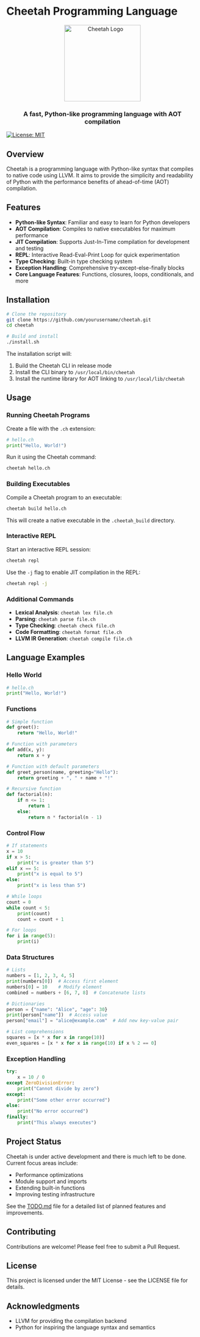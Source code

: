 # Cheetah Programming Language

<div align="center">
  <img src="https://via.placeholder.com/200x200?text=Cheetah" alt="Cheetah Logo" width="200" height="200">
  <h3>A fast, Python-like programming language with AOT compilation</h3>
</div>

[![License: MIT](https://img.shields.io/badge/License-MIT-yellow.svg)](https://opensource.org/licenses/MIT)

## Overview

Cheetah is a programming language with Python-like syntax that compiles to native code using LLVM. It aims to provide the simplicity and readability of Python with the performance benefits of ahead-of-time (AOT) compilation.

## Features

- **Python-like Syntax**: Familiar and easy to learn for Python developers
- **AOT Compilation**: Compiles to native executables for maximum performance
- **JIT Compilation**: Supports Just-In-Time compilation for development and testing
- **REPL**: Interactive Read-Eval-Print Loop for quick experimentation
- **Type Checking**: Built-in type checking system
- **Exception Handling**: Comprehensive try-except-else-finally blocks
- **Core Language Features**: Functions, closures, loops, conditionals, and more

## Installation

```bash
# Clone the repository
git clone https://github.com/yourusername/cheetah.git
cd cheetah

# Build and install
./install.sh
```

The installation script will:
1. Build the Cheetah CLI in release mode
2. Install the CLI binary to `/usr/local/bin/cheetah`
3. Install the runtime library for AOT linking to `/usr/local/lib/cheetah`

## Usage

### Running Cheetah Programs

Create a file with the `.ch` extension:

```python
# hello.ch
print("Hello, World!")
```

Run it using the Cheetah command:

```bash
cheetah hello.ch
```

### Building Executables

Compile a Cheetah program to an executable:

```bash
cheetah build hello.ch
```

This will create a native executable in the `.cheetah_build` directory.

### Interactive REPL

Start an interactive REPL session:

```bash
cheetah repl
```

Use the `-j` flag to enable JIT compilation in the REPL:

```bash
cheetah repl -j
```

### Additional Commands

- **Lexical Analysis**: `cheetah lex file.ch`
- **Parsing**: `cheetah parse file.ch`
- **Type Checking**: `cheetah check file.ch`
- **Code Formatting**: `cheetah format file.ch`
- **LLVM IR Generation**: `cheetah compile file.ch`

## Language Examples

### Hello World

```python
# hello.ch
print("Hello, World!")
```

### Functions

```python
# Simple function
def greet():
    return "Hello, World!"

# Function with parameters
def add(x, y):
    return x + y

# Function with default parameters
def greet_person(name, greeting="Hello"):
    return greeting + ", " + name + "!"

# Recursive function
def factorial(n):
    if n <= 1:
        return 1
    else:
        return n * factorial(n - 1)
```

### Control Flow

```python
# If statements
x = 10
if x > 5:
    print("x is greater than 5")
elif x == 5:
    print("x is equal to 5")
else:
    print("x is less than 5")

# While loops
count = 0
while count < 5:
    print(count)
    count = count + 1

# For loops
for i in range(5):
    print(i)
```

### Data Structures

```python
# Lists
numbers = [1, 2, 3, 4, 5]
print(numbers[0])  # Access first element
numbers[0] = 10    # Modify element
combined = numbers + [6, 7, 8]  # Concatenate lists

# Dictionaries
person = {"name": "Alice", "age": 30}
print(person["name"])  # Access value
person["email"] = "alice@example.com"  # Add new key-value pair

# List comprehensions
squares = [x * x for x in range(10)]
even_squares = [x * x for x in range(10) if x % 2 == 0]
```

### Exception Handling

```python
try:
    x = 10 / 0
except ZeroDivisionError:
    print("Cannot divide by zero")
except:
    print("Some other error occurred")
else:
    print("No error occurred")
finally:
    print("This always executes")
```

## Project Status

Cheetah is under active development and there is much left to be done. Current focus areas include:

- Performance optimizations
- Module support and imports
- Extending built-in functions
- Improving testing infrastructure

See the [TODO.md](TODO.md) file for a detailed list of planned features and improvements.

## Contributing

Contributions are welcome! Please feel free to submit a Pull Request.

## License

This project is licensed under the MIT License - see the LICENSE file for details.

## Acknowledgments

- LLVM for providing the compilation backend
- Python for inspiring the language syntax and semantics
